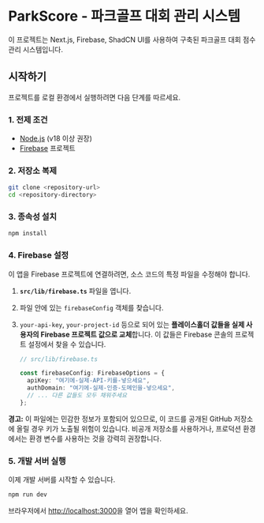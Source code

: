 # ParkScore - 파크골프 대회 관리 시스템

이 프로젝트는 Next.js, Firebase, ShadCN UI를 사용하여 구축된 파크골프 대회 점수 관리 시스템입니다.

## 시작하기

프로젝트를 로컬 환경에서 실행하려면 다음 단계를 따르세요.

### 1. 전제 조건

- [Node.js](https://nodejs.org/) (v18 이상 권장)
- [Firebase](https://firebase.google.com/) 프로젝트

### 2. 저장소 복제

```bash
git clone <repository-url>
cd <repository-directory>
```

### 3. 종속성 설치

```bash
npm install
```

### 4. Firebase 설정

이 앱을 Firebase 프로젝트에 연결하려면, 소스 코드의 특정 파일을 수정해야 합니다.

1.  **`src/lib/firebase.ts`** 파일을 엽니다.
2.  파일 안에 있는 `firebaseConfig` 객체를 찾습니다.
3.  `your-api-key`, `your-project-id` 등으로 되어 있는 **플레이스홀더 값들을 실제 사용자의 Firebase 프로젝트 값으로 교체**합니다. 이 값들은 Firebase 콘솔의 프로젝트 설정에서 찾을 수 있습니다.

    ```typescript
    // src/lib/firebase.ts

    const firebaseConfig: FirebaseOptions = {
      apiKey: "여기에-실제-API-키를-넣으세요",
      authDomain: "여기에-실제-인증-도메인을-넣으세요",
      // ... 다른 값들도 모두 채워주세요
    };
    ```

**경고:** 이 파일에는 민감한 정보가 포함되어 있으므로, 이 코드를 공개된 GitHub 저장소에 올릴 경우 키가 노출될 위험이 있습니다. 비공개 저장소를 사용하거나, 프로덕션 환경에서는 환경 변수를 사용하는 것을 강력히 권장합니다.

### 5. 개발 서버 실행

이제 개발 서버를 시작할 수 있습니다.

```bash
npm run dev
```

브라우저에서 [http://localhost:3000](http://localhost:3000)을 열어 앱을 확인하세요.
